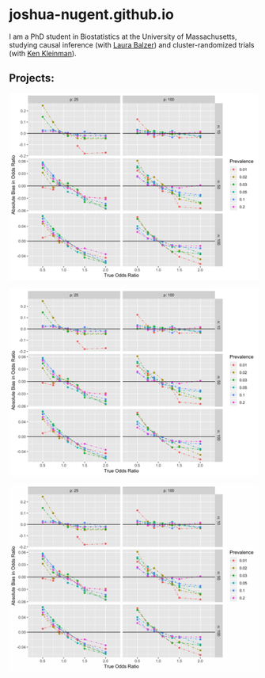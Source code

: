 
# joshua-nugent.github.io
I am a PhD student in Biostatistics at the University of Massachusetts, studying causal inference (with [Laura Balzer](https://www.balzerlab.com/)) and cluster-randomized trials (with [Ken Kleinman](https://www.kleinman.science/)).

## Projects:
![Bias in PQL estimation underscore](/images/_bias_pql_sbs1.png)

![Bias in PQL estimation no underscore](images/one.png)

![Bias in PQL estimation jpeg](/images/onej.jpg)
